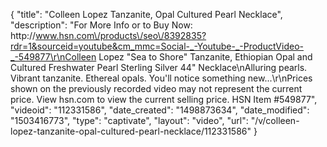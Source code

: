 {
    "title": "Colleen Lopez Tanzanite, Opal   Cultured Pearl Necklace",
    "description": "For More Info or to Buy Now: http:\/\/www.hsn.com\/products\/seo\/8392835?rdr=1&sourceid=youtube&cm_mmc=Social-_-Youtube-_-ProductVideo-_-549877\r\nColleen Lopez \"Sea to Shore\" Tanzanite, Ethiopian Opal and Cultured Freshwater Pearl Sterling Silver 44\" Necklace\nAlluring pearls. Vibrant tanzanite. Ethereal opals. You'll notice something new...\r\nPrices shown on the previously recorded video may not represent the current price.  View hsn.com to view the current selling price. HSN Item #549877",
    "videoid": "112331586",
    "date_created": "1498873634",
    "date_modified": "1503416773",
    "type": "captivate",
    "layout": "video",
    "url": "\/v\/colleen-lopez-tanzanite-opal-cultured-pearl-necklace\/112331586"
}
